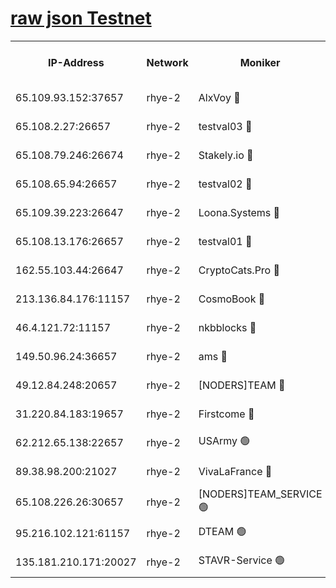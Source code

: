 
[raw json Testnet](https://rpc-check.quickt.stavr.tech/quickt/rpc-quickt-result.json)
=


<table><tr><th>IP-Address</th><th>Network</th><th>Moniker</th><th>Latest Block Height</th><th>Earliest Block Height</th><th>Catching Up</th><th>Tx Index</th><th>Voting Power</th><th>Scan Time</th></tr><tr><td>65.109.93.152:37657</td><td>rhye-2</td><td>AlxVoy 🔴</td><td>281829</td><td>1</td><td>False</td><td>on</td><td>144071</td><td>2024-01-11T03:50:08.666105510UTC</td></tr><tr><td>65.108.2.27:26657</td><td>rhye-2</td><td>testval03 🔴</td><td>281830</td><td>1</td><td>False</td><td>on</td><td>11002050</td><td>2024-01-11T03:50:11.771071491UTC</td></tr><tr><td>65.108.79.246:26674</td><td>rhye-2</td><td>Stakely.io 🔴</td><td>281831</td><td>1</td><td>False</td><td>on</td><td>10010</td><td>2024-01-11T03:50:16.338010447UTC</td></tr><tr><td>65.108.65.94:26657</td><td>rhye-2</td><td>testval02 🔴</td><td>281831</td><td>1</td><td>False</td><td>on</td><td>11002050</td><td>2024-01-11T03:50:19.042358573UTC</td></tr><tr><td>65.109.39.223:26647</td><td>rhye-2</td><td>Loona.Systems 🔴</td><td>281832</td><td>1</td><td>False</td><td>off</td><td>86949</td><td>2024-01-11T03:50:21.465833272UTC</td></tr><tr><td>65.108.13.176:26657</td><td>rhye-2</td><td>testval01 🔴</td><td>281832</td><td>1</td><td>False</td><td>on</td><td>13082010</td><td>2024-01-11T03:50:22.317524982UTC</td></tr><tr><td>162.55.103.44:26647</td><td>rhye-2</td><td>CryptoCats.Pro 🔴</td><td>281837</td><td>1</td><td>False</td><td>off</td><td>9999</td><td>2024-01-11T03:50:54.792492025UTC</td></tr><tr><td>213.136.84.176:11157</td><td>rhye-2</td><td>CosmoBook 🔴</td><td>281836</td><td>65301</td><td>False</td><td>off</td><td>1528057</td><td>2024-01-11T03:50:48.261037498UTC</td></tr><tr><td>46.4.121.72:11157</td><td>rhye-2</td><td>nkbblocks 🔴</td><td>281828</td><td>70101</td><td>False</td><td>off</td><td>81491</td><td>2024-01-11T03:50:03.689218496UTC</td></tr><tr><td>149.50.96.24:36657</td><td>rhye-2</td><td>ams 🔴</td><td>281834</td><td>133501</td><td>False</td><td>on</td><td>10786</td><td>2024-01-11T03:50:37.702838580UTC</td></tr><tr><td>49.12.84.248:20657</td><td>rhye-2</td><td>[NODERS]TEAM 🔴</td><td>281834</td><td>146001</td><td>False</td><td>on</td><td>59690</td><td>2024-01-11T03:50:35.208420757UTC</td></tr><tr><td>31.220.84.183:19657</td><td>rhye-2</td><td>Firstcome 🔴</td><td>281830</td><td>165001</td><td>False</td><td>off</td><td>724902</td><td>2024-01-11T03:50:11.441961499UTC</td></tr><tr><td>62.212.65.138:22657</td><td>rhye-2</td><td>USArmy 🟢</td><td>281830</td><td>198001</td><td>False</td><td>on</td><td>0</td><td>2024-01-11T03:50:10.992857739UTC</td></tr><tr><td>89.38.98.200:21027</td><td>rhye-2</td><td>VivaLaFrance 🔴</td><td>281829</td><td>220501</td><td>False</td><td>off</td><td>10000</td><td>2024-01-11T03:50:06.209121057UTC</td></tr><tr><td>65.108.226.26:30657</td><td>rhye-2</td><td>[NODERS]TEAM_SERVICE 🟢</td><td>281832</td><td>241501</td><td>False</td><td>on</td><td>0</td><td>2024-01-11T03:50:21.842291886UTC</td></tr><tr><td>95.216.102.121:61157</td><td>rhye-2</td><td>DTEAM 🟢</td><td>281831</td><td>274501</td><td>False</td><td>on</td><td>0</td><td>2024-01-11T03:50:16.681576840UTC</td></tr><tr><td>135.181.210.171:20027</td><td>rhye-2</td><td>STAVR-Service 🟢</td><td>281834</td><td>279001</td><td>False</td><td>on</td><td>0</td><td>2024-01-11T03:50:32.914077946UTC</td></tr></table>